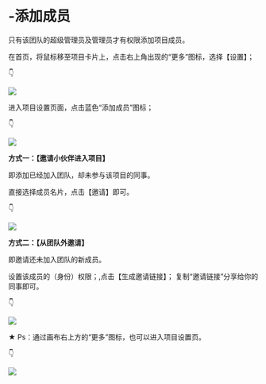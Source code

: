 # -添加成员

只有该团队的超级管理员及管理员才有权限添加项目成员。 

在首页，将鼠标移至项目卡片上，点击右上角出现的“更多”图标，选择【设置】； 

👇

![](https://images-cdn.shimo.im/su5Bl1aDexUDXW9c/14.png!thumbnail)

进入项目设置页面，点击蓝色“添加成员”图标； 

👇

![](https://images-cdn.shimo.im/l4hJvzGf71wUvQPe/15.png!thumbnail)

**方式一：【邀请小伙伴进入项目】**

即添加已经加入团队，却未参与该项目的同事。 

直接选择成员名片，点击【邀请】即可。 

👇

![](https://images-cdn.shimo.im/J6RAGkjN6CU9yPg7/16.png!thumbnail)

**方式二：【从团队外邀请】**

即邀请还未加入团队的新成员。 

设置该成员的（身份）权限；,点击【生成邀请链接】； 复制“邀请链接”分享给你的同事即可。 

👇

![](https://images-cdn.shimo.im/OLYwuImEW6EttmUG/17.png!thumbnail)

★ Ps：通过画布右上方的“更多”图标，也可以进入项目设置页。 

👇

![](https://images-cdn.shimo.im/m57FhYQNvG0Y1qhe/18.png!thumbnail)

